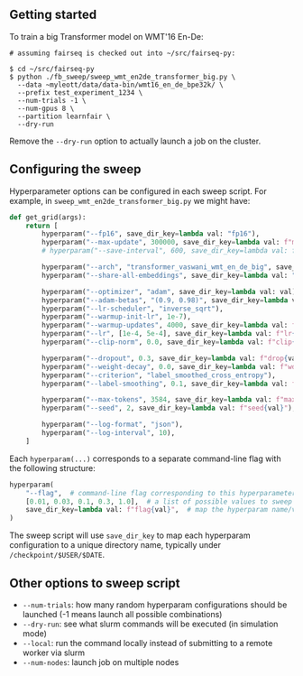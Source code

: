 ## Getting started

To train a big Transformer model on WMT'16 En-De:

```shell script
# assuming fairseq is checked out into ~/src/fairseq-py:

$ cd ~/src/fairseq-py
$ python ./fb_sweep/sweep_wmt_en2de_transformer_big.py \
  --data ~myleott/data/data-bin/wmt16_en_de_bpe32k/ \
  --prefix test_experiment_1234 \
  --num-trials -1 \
  --num-gpus 8 \
  --partition learnfair \
  --dry-run
```

Remove the `--dry-run` option to actually launch a job on the cluster.

## Configuring the sweep

Hyperparameter options can be configured in each sweep script.
For example, in `sweep_wmt_en2de_transformer_big.py` we might have:

```python
def get_grid(args):
    return [
        hyperparam("--fp16", save_dir_key=lambda val: "fp16"),
        hyperparam("--max-update", 300000, save_dir_key=lambda val: f"maxupd{val}"),
        # hyperparam("--save-interval", 600, save_dir_key=lambda val: f"save_interval{val}"),

        hyperparam("--arch", "transformer_vaswani_wmt_en_de_big", save_dir_key=lambda val: val),
        hyperparam("--share-all-embeddings", save_dir_key=lambda val: "shareemb"),

        hyperparam("--optimizer", "adam", save_dir_key=lambda val: val),
        hyperparam("--adam-betas", "(0.9, 0.98)", save_dir_key=lambda val: "beta0.9,0.98"),
        hyperparam("--lr-scheduler", "inverse_sqrt"),
        hyperparam("--warmup-init-lr", 1e-7),
        hyperparam("--warmup-updates", 4000, save_dir_key=lambda val: f"warmup{val}"),
        hyperparam("--lr", [1e-4, 5e-4], save_dir_key=lambda val: f"lr{val}"),
        hyperparam("--clip-norm", 0.0, save_dir_key=lambda val: f"clip{val}"),

        hyperparam("--dropout", 0.3, save_dir_key=lambda val: f"drop{val}"),
        hyperparam("--weight-decay", 0.0, save_dir_key=lambda val: f"wd{val}"),
        hyperparam("--criterion", "label_smoothed_cross_entropy"),
        hyperparam("--label-smoothing", 0.1, save_dir_key=lambda val: f"ls{val}"),

        hyperparam("--max-tokens", 3584, save_dir_key=lambda val: f"maxtok{val}"),
        hyperparam("--seed", 2, save_dir_key=lambda val: f"seed{val}"),

        hyperparam("--log-format", "json"),
        hyperparam("--log-interval", 10),
    ]
```

Each `hyperparam(...)` corresponds to a separate command-line flag with the following structure:
```python
hyperparam(
    "--flag",  # command-line flag corresponding to this hyperparameter
    [0.01, 0.03, 0.1, 0.3, 1.0],  # a list of possible values to sweep over for this hyperparam
    save_dir_key=lambda val: f"flag{val}",  # map the hyperparam name/value to a directory name
)
```

The sweep script will use `save_dir_key` to map each hyperparam configuration to a unique directory name, typically under `/checkpoint/$USER/$DATE`.

## Other options to sweep script

- `--num-trials`: how many random hyperparam configurations should be launched (-1 means launch all possible combinations)
- `--dry-run`: see what slurm commands will be executed (in simulation mode)
- `--local`: run the command locally instead of submitting to a remote worker via slurm
- `--num-nodes`: launch job on multiple nodes
